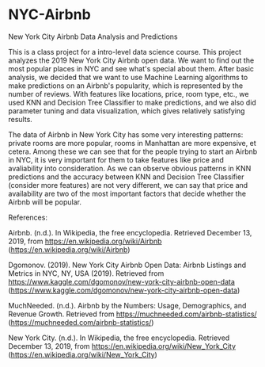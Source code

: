 # NYC-Airbnb
New York City Airbnb Data Analysis and Predictions

This is a class project for a intro-level data science course. This project analyzes the 2019 New York City Airbnb open data. We want to find out the most popular places in NYC and see what's special about them. After basic analysis, we decided that we want to use Machine Learning algorithms to make predictions on an Airbnb's popularity, which is represented by the number of reviews. With features like locations, price, room type, etc., we used KNN and Decision Tree Classifier to make predictions, and we also did parameter tuning and data visualization, which gives relatively satisfying results.

The data of Airbnb in New York City has some very interesting patterns: private rooms are more popular, rooms in Manhattan are more expensive, et cetera. Among these we can see that for the people trying to start an Airbnb in NYC, it is very important for them to take features like price and avaliability into consideration. As we can observe obvious patterns in KNN predictions and the accuracy between KNN and Decision Tree Classifier (consider more features) are not very different, we can say that price and availability are two of the most important factors that decide whether the Airbnb will be popular.


References:

Airbnb. (n.d.). In Wikipedia, the free encyclopedia. Retrieved December 13, 2019, from
https://en.wikipedia.org/wiki/Airbnb (https://en.wikipedia.org/wiki/Airbnb)

Dgomonov. (2019). New York City Airbnb Open Data: Airbnb Listings and Metrics in NYC, NY, USA (2019). Retrieved from https://www.kaggle.com/dgomonov/new-york-city-airbnb-open-data (https://www.kaggle.com/dgomonov/new-york-city-airbnb-open-data)

MuchNeeded. (n.d.). Airbnb by the Numbers: Usage, Demographics, and Revenue Growth. Retrieved from https://muchneeded.com/airbnb-statistics/ (https://muchneeded.com/airbnb-statistics/)

New York City. (n.d.). In Wikipedia, the free encyclopedia. Retrieved December 13, 2019, from
https://en.wikipedia.org/wiki/New_York_City (https://en.wikipedia.org/wiki/New_York_City)
